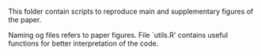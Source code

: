 This folder contain scripts to reproduce main and supplementary figures of the paper.

Naming og files refers to paper figures. File `utils.R' contains useful functions for better interpretation of the code. 
